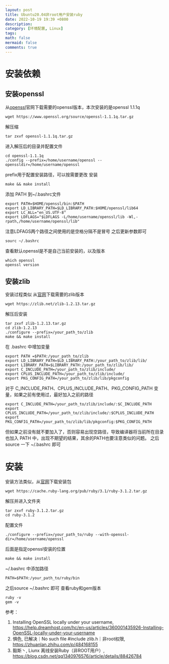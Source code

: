 ```yaml
---
layout: post
title: Ubuntu20.04非root用户安装ruby
date: 2022-10-19 19:39 +0800
description:
category: [环境配置, Linux]
tags:
math: false
mermaid: false
comments: true
---
```


# 安装依赖
## 安装openssl

从[openssl](https://www.openssl.org/source/)官网下载需要的openssl版本，本次安装的是openssl 1.1.1q
```
wget https://www.openssl.org/source/openssl-1.1.1q.tar.gz
```
解压缩
```
tar zxvf openssl-1.1.1q.tar.gz
```
进入解压后的目录并配置文件
```
cd openssl-1.1.1q
./config --prefix=/home/username/openssl --openssldir=/home/username/openssl
```
prefix用于配置安装路径，可以按需要更改
安装
```
make && make install
```
添加 PATH 到~/.bashrc文件
```
export PATH=$HOME/openssl/bin:$PATH
export LD_LIBRARY_PATH=$LD_LIBRARY_PATH:$HOME/openssl/lib64
export LC_ALL="en_US.UTF-8"
export LDFLAGS="$LDFLAGS -L/home/username/openssl/lib -Wl,-rpath,/home/username/openssl/lib"
```
注意LDFAGS两个路径之间使用的是空格分隔不是冒号
之后更新参数即可
```
sourc ~/.bashrc
```
查看默认openssl是不是自己当前安装的，以及版本
```
which openssl
openssl version
```
## 安装zlib
安装过程类似
从[官网](https://zlib.net/)下载需要的zlib版本
```
wget https://zlib.net/zlib-1.2.13.tar.gz
```
解压后安装
```
tar zxvf zlib-1.2.13.tar.gz
cd zlib-1.2.13
./configure --prefix=/your_path_to/zlib
make && make install
```
在 .bashrc 中增加变量
```
export PATH =$PATH:/your_path_to/zlib
export LD_LIBRARY_PATH=$LD_LIBRARY_PATH:/your_path_to/zlib/lib/
export LIBRARY_PATH=$LIBRARY_PATH:/your_path_to/zlib/lib/
export C_INCLUDE_PATH=/your_path_to/zlib/include/
export CPLUS_INCLUDE_PATH=/your_path_to/zlib/include/
export PKG_CONFIG_PATH=/your_path_to/zlib/lib/pkgconfig
```
对于 C_INCLUDE_PATH、CPLUS_INCLUDE_PATH、PKG_CONFIG_PATH 变量，如果之前有使用过，最好加入之前的路径
```
export C_INCLUDE_PATH=/your_path_to/zlib/include/:$C_INCLUDE_PATH
export CPLUS_INCLUDE_PATH=/your_path_to/zlib/include/:$CPLUS_INCLUDE_PATH
export PKG_CONFIG_PATH=/your_path_to/zlib/lib/pkgconfig:$PKG_CONFIG_PATH
```
但如果之前没有就不要加入了，否则容易出现空路径，导致编译器将当前所在目录也加入 PATH 中，出现不期望的结果，其余的PATH也要注意类似的问题。
之后source 一下 ~/.bashrc 即可
# 安装
安装方法类似，从[官网](http://www.ruby-lang.org/en/downloads/)下载安装包
```
wget https://cache.ruby-lang.org/pub/ruby/3.1/ruby-3.1.2.tar.gz
```
解压并进入文件夹
```
tar zxvf ruby-3.1.2.tar.gz
cd ruby-3.1.2
```
配置文件
```
./configure --prefix=/your_path_to/ruby --with-openssl-dir=/home/username/openssl
```
后面是指定openssl安装的位置
```
make && make install
```
~/.bashrc 中添加路径
```
PATH=$PATH:/your_path_to/ruby/bin
```
之后source ~/.bashrc 即可
查看ruby和gem版本
```
ruby -v
gem -v
```
参考：
1. Installing OpenSSL locally under your username, <https://help.dreamhost.com/hc/en-us/articles/360001435926-Installing-OpenSSL-locally-under-your-username>
2. 惧色, 已解决｜No such file #include zlib.h｜非root权限, <https://zhuanlan.zhihu.com/p/484168155>
3. 毅斯丶, Liunx 离线安装Ruby（非ROOT用户）, <https://blog.csdn.net/qq1340976576/article/details/88426784>
